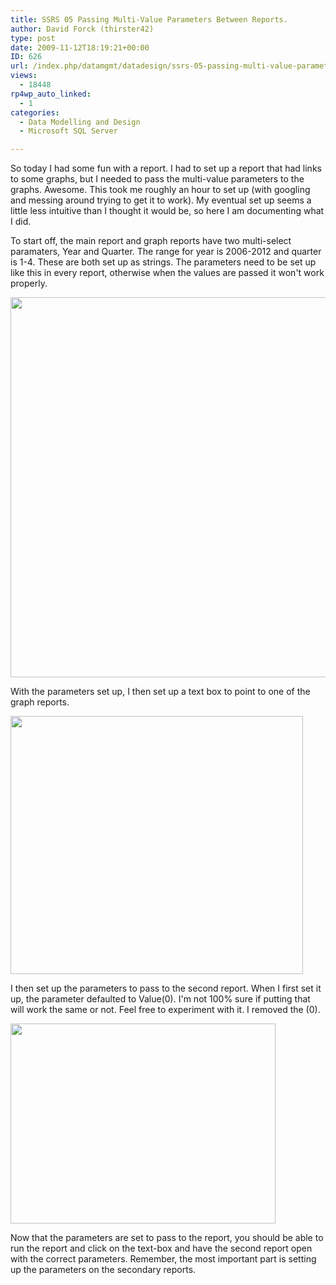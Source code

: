 ```yaml
---
title: SSRS 05 Passing Multi-Value Parameters Between Reports.
author: David Forck (thirster42)
type: post
date: 2009-11-12T18:19:21+00:00
ID: 626
url: /index.php/datamgmt/datadesign/ssrs-05-passing-multi-value-parameters-b/
views:
  - 18448
rp4wp_auto_linked:
  - 1
categories:
  - Data Modelling and Design
  - Microsoft SQL Server

---
```

So today I had some fun with a report. I had to set up a report that had links to some graphs, but I needed to pass the multi-value parameters to the graphs. Awesome. This took me roughly an hour to set up (with googling and messing around trying to get it to work). My eventual set up seems a little less intuitive than I thought it would be, so here I am documenting what I did.

To start off, the main report and graph reports have two multi-select paramaters, Year and Quarter. The range for year is 2006-2012 and quarter is 1-4. These are both set up as strings. The parameters need to be set up like this in every report, otherwise when the values are passed it won't work properly.

<div class="image_block">
  <img src="https://lessthandot.z19.web.core.windows.net/wp-content/uploads/blogs/DataMgmt/thirster42/multi-value/screen1.JPG" alt="" title="" width="824" height="608" />
</div>

With the parameters set up, I then set up a text box to point to one of the graph reports.

<div class="image_block">
  <img src="https://lessthandot.z19.web.core.windows.net/wp-content/uploads/blogs/DataMgmt/thirster42/multi-value/screen2.JPG" alt="" title="" width="468" height="413" />
</div>

I then set up the parameters to pass to the second report. When I first set it up, the parameter defaulted to Value(0). I'm not 100% sure if putting that will work the same or not. Feel free to experiment with it. I removed the (0).

<div class="image_block">
  <img src="https://lessthandot.z19.web.core.windows.net/wp-content/uploads/blogs/DataMgmt/thirster42/multi-value/screen3.JPG" alt="" title="" width="424" height="320" />
</div>

Now that the parameters are set to pass to the report, you should be able to run the report and click on the text-box and have the second report open with the correct parameters. Remember, the most important part is setting up the parameters on the secondary reports.